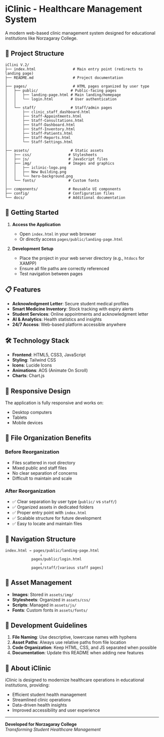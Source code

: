 # iClinic - Healthcare Management System

A modern web-based clinic management system designed for educational institutions like Norzagaray College.

## 📁 Project Structure

```
iClini V.2/
├── index.html                 # Main entry point (redirects to landing page)
├── README.md                  # Project documentation
│
├── pages/                     # HTML pages organized by user type
│   ├── public/               # Public-facing pages
│   │   ├── landing-page.html # Main landing/homepage
│   │   └── login.html        # User authentication
│   │
│   └── staff/                # Staff/admin pages
│       ├── clinic_staff_dashboard.html
│       ├── Staff-Appointments.html
│       ├── Staff-Consultations.html
│       ├── Staff-Dashboard.html
│       ├── Staff-Inventory.html
│       ├── Staff-Patients.html
│       ├── Staff-Reports.html
│       └── Staff-Settings.html
│
├── assets/                   # Static assets
│   ├── css/                 # Stylesheets
│   ├── js/                  # JavaScript files
│   ├── img/                 # Images and graphics
│   │   ├── iclinic-logo.png
│   │   ├── New Building.png
│   │   └── hero-background.png
│   └── fonts/               # Custom fonts
│
├── components/              # Reusable UI components
├── config/                  # Configuration files
└── docs/                    # Additional documentation
```

## 🚀 Getting Started

1. **Access the Application**
   - Open `index.html` in your web browser
   - Or directly access `pages/public/landing-page.html`

2. **Development Setup**
   - Place the project in your web server directory (e.g., `htdocs` for XAMPP)
   - Ensure all file paths are correctly referenced
   - Test navigation between pages

## 📋 Features

- **Acknowledgment Letter**: Secure student medical profiles
- **Smart Medicine Inventory**: Stock tracking with expiry alerts
- **Student Services**: Online appointments and acknowledgment letter
- **AI & Analytics**: Health statistics and insights
- **24/7 Access**: Web-based platform accessible anywhere

## 🛠️ Technology Stack

- **Frontend**: HTML5, CSS3, JavaScript
- **Styling**: Tailwind CSS
- **Icons**: Lucide Icons
- **Animations**: AOS (Animate On Scroll)
- **Charts**: Chart.js

## 📱 Responsive Design

The application is fully responsive and works on:
- Desktop computers
- Tablets
- Mobile devices

## 🔧 File Organization Benefits

### Before Reorganization
- Files scattered in root directory
- Mixed public and staff files
- No clear separation of concerns
- Difficult to maintain and scale

### After Reorganization
- ✅ Clear separation by user type (`public/` vs `staff/`)
- ✅ Organized assets in dedicated folders
- ✅ Proper entry point with `index.html`
- ✅ Scalable structure for future development
- ✅ Easy to locate and maintain files

## 🔗 Navigation Structure

```
index.html → pages/public/landing-page.html
                ↓
            pages/public/login.html
                ↓
            pages/staff/[various staff pages]
```

## 🎨 Asset Management

- **Images**: Stored in `assets/img/`
- **Stylesheets**: Organized in `assets/css/`
- **Scripts**: Managed in `assets/js/`
- **Fonts**: Custom fonts in `assets/fonts/`

## 📝 Development Guidelines

1. **File Naming**: Use descriptive, lowercase names with hyphens
2. **Asset Paths**: Always use relative paths from file location
3. **Code Organization**: Keep HTML, CSS, and JS separated when possible
4. **Documentation**: Update this README when adding new features

## 🏥 About iClinic

iClinic is designed to modernize healthcare operations in educational institutions, providing:
- Efficient student health management
- Streamlined clinic operations
- Data-driven health insights
- Improved accessibility and user experience

---

**Developed for Norzagaray College**  
*Transforming Student Healthcare Management*
